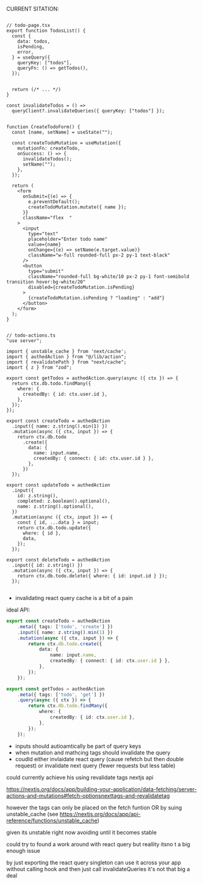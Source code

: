CURRENT SITATION:

```tsx

// todo-page.tsx
export function TodosList() {
  const {
    data: todos,
    isPending,
    error,
  } = useQuery({
    queryKey: ["todos"],
    queryFn: () => getTodos(),
  });


  return (/* ... */)
}

const invalidateTodos = () =>
  queryClient?.invalidateQueries({ queryKey: ["todos"] });


function CreateTodoForm() {
  const [name, setName] = useState("");

  const createTodoMutation = useMutation({
    mutationFn: createTodo,
    onSuccess: () => {
      invalidateTodos();
      setName("");
    },
  });

  return (
    <form
      onSubmit={(e) => {
        e.preventDefault();
        createTodoMutation.mutate({ name });
      }}
      className="flex  "
    >
      <input
        type="text"
        placeholder="Enter todo name"
        value={name}
        onChange={(e) => setName(e.target.value)}
        className="w-full rounded-full px-2 py-1 text-black"
      />
      <button
        type="submit"
        className="rounded-full bg-white/10 px-2 py-1 font-semibold transition hover:bg-white/20"
        disabled={createTodoMutation.isPending}
      >
        {createTodoMutation.isPending ? "loading" : "add"}
      </button>
    </form>
  );
}


// todo-actions.ts
"use server";

import { unstable_cache } from 'next/cache';
import { authedAction } from "@/lib/action";
import { revalidatePath } from "next/cache";
import { z } from "zod";

export const getTodos = authedAction.query(async ({ ctx }) => {
  return ctx.db.todo.findMany({
    where: {
      createdBy: { id: ctx.user.id },
    },
  });
});

export const createTodo = authedAction
  .input({ name: z.string().min(1) })
  .mutation(async ({ ctx, input }) => {
    return ctx.db.todo
      .create({
        data: {
          name: input.name,
          createdBy: { connect: { id: ctx.user.id } },
        },
      })
  });

export const updateTodo = authedAction
  .input({
    id: z.string(),
    completed: z.boolean().optional(),
    name: z.string().optional(),
  })
  .mutation(async ({ ctx, input }) => {
    const { id, ...data } = input;
    return ctx.db.todo.update({
      where: { id },
      data,
    });
  });

export const deleteTodo = authedAction
  .input({ id: z.string() })
  .mutation(async ({ ctx, input }) => {
    return ctx.db.todo.delete({ where: { id: input.id } });
  });


```

- invalidating react query cache is a bit of a pain

ideal API:

```ts
export const createTodo = authedAction
	.meta({ tags: ['todo', 'create'] })
	.input({ name: z.string().min(1) })
	.mutation(async ({ ctx, input }) => {
		return ctx.db.todo.create({
			data: {
				name: input.name,
				createdBy: { connect: { id: ctx.user.id } },
			},
		});
	});

export const getTodos = authedAction
	.meta({ tags: ['todo', 'get'] })
	.query(async ({ ctx }) => {
		return ctx.db.todo.findMany({
			where: {
				createdBy: { id: ctx.user.id },
			},
		});
	});
```

- inputs should autioamtically be part of query keys
- when mutation and mathcing tags should invalidate the query
- coudld either invlaidate react query (cause refetch but then double request) or invalidate next query (fewer requests but less table)

could currently achieve his using revalidate tags nextjs api

https://nextjs.org/docs/app/building-your-application/data-fetching/server-actions-and-mutations#fetch-optionsnexttags-and-revalidatetag

however the tags can only be placed on the fetch funtion OR by suing unstable_cache (see https://nextjs.org/docs/app/api-reference/functions/unstable_cache)

given its unstable right now avoiding until it becomes stable

could try to found a work around with react query but reallity itsno t a big enough issue

by just exporting the react query singleton can use it across your app without calling hook and then just call invalidateQueries it's not that big a deal

